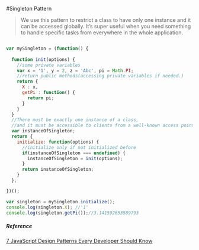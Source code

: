 #Singleton Pattern

> We use this pattern to restrict a class to have only one instance and it can be accessed globally. It’s super useful when you need something to handle specific tasks from everywhere in the whole application.

```javaScript

var mySingleton = (function() {
  
  function init(options) {
    //some private variables
    var x = '1', y = 2, z = 'Abc', pi = Math.PI;
    //return public methods(accessing private variables if needed.)
    return {
      X : x,
      getPi : function() {
        return pi;
      }
    }
  }
  //There must be exactly one instance of a class, 
  //and it must be accessible to clients from a well-known access point
  var instanceOfSingleton;
  return {
    initialize: function(options) {
      //initialize only if not initialized before
      if(instanceOfSingleton === undefined) {
        instanceOfSingleton = init(options);
      }
      return instanceOfSingleton;
    }
  };

})();

var singleton = mySingleton.initialize();
console.log(singleton.X); //'1'
console.log(singleton.getPi());//3.141592653589793
```

##### Reference
[7 JavaScript Design Patterns Every Developer Should Know](https://javascript.plainenglish.io/7-javascript-design-patterns-every-developer-should-know-df9c40e7debf)